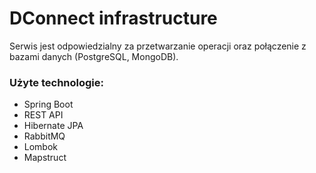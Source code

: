 # DConnect infrastructure

Serwis jest odpowiedzialny za przetwarzanie operacji oraz połączenie z bazami danych (PostgreSQL, MongoDB).

### Użyte technologie:
* Spring Boot
* REST API
* Hibernate JPA
* RabbitMQ
* Lombok
* Mapstruct

